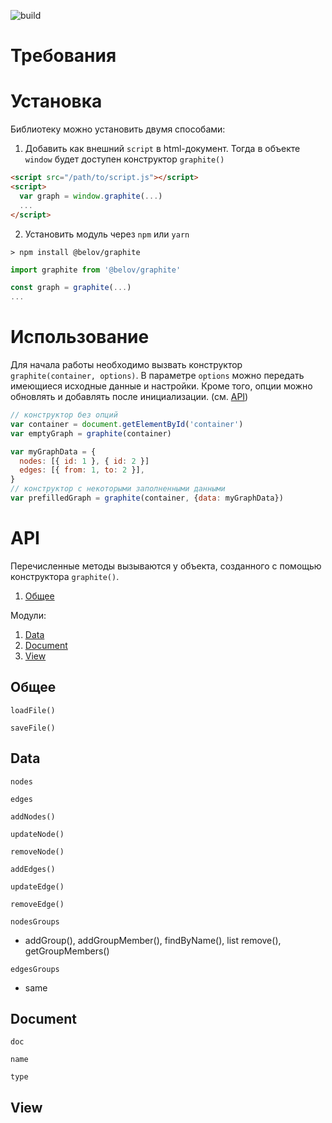 

![build](https://img.shields.io/circleci/build/github/bel0v/graphite?style=flat)

# Требования

# Установка
Библиотеку можно установить двумя способами:

1) Добавить как внешний `script` в html-документ. Тогда в объекте `window` будет доступен конструктор `graphite()`

```html
<script src="/path/to/script.js"></script>
<script>
  var graph = window.graphite(...)
  ...
</script>
```

2) Установить модуль через `npm` или `yarn`

```shell
> npm install @belov/graphite
```

```javascript
import graphite from '@belov/graphite'

const graph = graphite(...)
...
```

# Использование

Для начала работы необходимо вызвать конструктор `graphite(container, options)`. В параметре `options` можно передать имеющиеся исходные данные и настройки. Кроме того, опции можно обновлять и добавлять после инициализации. (см. [API](#API))

```javascript
// конструктор без опций
var container = document.getElementById('container')
var emptyGraph = graphite(container)

var myGraphData = {
  nodes: [{ id: 1 }, { id: 2 }]
  edges: [{ from: 1, to: 2 }],
}
// конструктор с некоторыми заполненными данными
var prefilledGraph = graphite(container, {data: myGraphData})
```

# API

Перечисленные методы вызываются у объекта, созданного с помощью конструктора `graphite()`.

1. [Общее](#общее)

Модули:
1. [Data](#data)
2. [Document](#document)
3. [View](#view)

## Общее

`loadFile()`

`saveFile()`

## Data

`nodes`

`edges`

`addNodes()`

`updateNode()`

`removeNode()`

`addEdges()`

`updateEdge()`

`removeEdge()`

`nodesGroups`

  -  addGroup(),
    addGroupMember(),
    findByName(),
    list
    remove(),
    getGroupMembers()

`edgesGroups`
 - same

## Document

`doc`

`name`

`type`

## View
